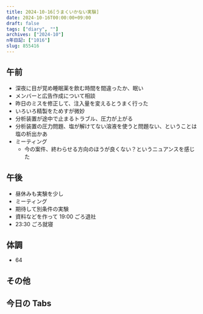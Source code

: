 ```yaml
---
title: 2024-10-16[うまくいかない実験]
date: 2024-10-16T00:00:00+09:00
draft: false
tags: ["diary", ""]
archives: ["2024-10"]
n年日記: ["1016"]
slug: 855416
---
```


## 午前

- 深夜に目が覚め睡眠薬を飲む時間を間違ったか、眠い
- メンバーと広告作成について相談
- 昨日のミスを修正して、注入量を変えるとうまく行った
- いろいろ精製をためすが微妙
- 分析装置が途中で止まるトラブル、圧力が上がる
- 分析装置の圧力問題、塩が解けてない溶液を使うと問題ない、ということは塩の析出かあ
- ミーティング
  - 今の案件、終わらせる方向のほうが良くない？というニュアンスを感じた

## 午後

- 昼休みも実験を少し
- ミーティング
- 期待して別条件の実験
- 資料などを作って 19:00 ごろ退社
- 23:30 ごろ就寝

## 体調

- 64

## その他

## 今日の Tabs
